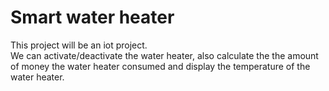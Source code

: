 <h1>Smart water heater</h1>
<p>This project will be an iot project.<br>
We can activate/deactivate the water heater, also calculate the the amount of money the water heater consumed and display the temperature of the water heater.</p>